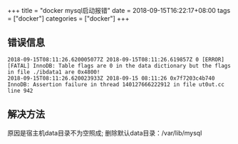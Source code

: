 +++
title = "docker mysql启动报错"
date = 2018-09-15T16:22:17+08:00
tags = ["docker"]
categories = ["docker"]
+++

## 错误信息
```
2018-09-15T08:11:26.620005077Z 2018-09-15T08:11:26.619857Z 0 [ERROR] [FATAL] InnoDB: Table flags are 0 in the data dictionary but the flags in file ./ibdata1 are 0x4800!
2018-09-15T08:11:26.620023933Z 2018-09-15 08:11:26 0x7f7203c4b740  InnoDB: Assertion failure in thread 140127666222912 in file ut0ut.cc line 942

```

## 解决方法
原因是宿主机data目录不为空照成;
删除默认data目录：/var/lib/mysql